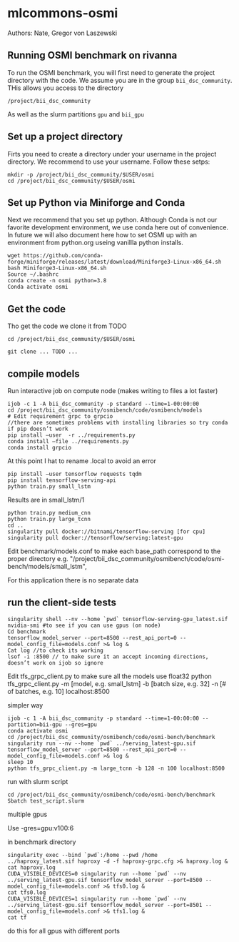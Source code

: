 # mlcommons-osmi

Authors: Nate, Gregor von Laszewski

## Running OSMI benchmark on rivanna

To run the OSMI benchmark, you will first need to generate the project directory with the code. We assume you are in the group `bii_dsc_community`. THis allows you access to the directory 

```/project/bii_dsc_community```

As well as the slurm partitions `gpu` and `bii_gpu`

## Set up a project directory

Firts you need to create a directory under your username in the project directory. We recommend to use your username. Follow these setps: 

```
mkdir -p /project/bii_dsc_community/$USER/osmi
cd /project/bii_dsc_community/$USER/osmi
```

## Set up Python via Miniforge and Conda

Next we recommend that you set up python. Although Conda is not our favorite development environment, we use conda here out of convenience. In future we will also document here how to set OSMI up with an environment from python.org useing vanillla python installs.

```
wget https://github.com/conda-forge/miniforge/releases/latest/download/Miniforge3-Linux-x86_64.sh
bash Miniforge3-Linux-x86_64.sh
Source ~/.bashrc
conda create -n osmi python=3.8
Conda activate osmi
```

## Get the code

Tho get the code we clone it from TODO

```
cd /project/bii_dsc_community/$USER/osmi

git clone ... TODO ...
```

## compile models

Run interactive job on compute node (makes writing to files a lot faster)

```
ijob -c 1 -A bii_dsc_community -p standard --time=1-00:00:00 
cd /project/bii_dsc_community/osmibench/code/osmibench/models
# Edit requirement grpc to grpcio
//there are sometimes problems with installing libraries so try conda if pip doesn’t work
pip install –user  -r ../requirements.py 
conda install –file ../requirements.py
conda install grpcio
```

At this point I hat to rename .local to avoid an error

```
pip install –user tensorflow requests tqdm
pip install tensorflow-serving-api
python train.py small_lstm
```

Results are in small_lstm/1

```
python train.py medium_cnn
python train.py large_tcnn
cd .. 
singularity pull docker://bitnami/tensorflow-serving [for cpu]
singularity pull docker://tensorflow/serving:latest-gpu
```

Edit benchmark/models.conf to make each base_path correspond to the proper directory e.g. "/project/bii_dsc_community/osmibench/code/osmi-bench/models/small_lstm",

For this application there is no separate data

## run the client-side tests

```
singularity shell --nv --home `pwd` tensorflow-serving-gpu_latest.sif
nvidia-smi #to see if you can use gpus (on node)
Cd benchmark
tensorflow_model_server --port=8500 --rest_api_port=0 --model_config_file=models.conf >& log &
Cat log //to check its working
lsof -i :8500 // to make sure it an accept incoming directions, doesn’t work on ijob so ignore
```
Edit tfs_grpc_client.py to make sure all the models use float32
python tfs_grpc_client.py -m [model, e.g. small_lstm] -b [batch size, e.g. 32] -n [# of batches, e.g. 10]  localhost:8500

simpler way

```
ijob -c 1 -A bii_dsc_community -p standard --time=1-00:00:00 --partition=bii-gpu --gres=gpu
conda activate osmi
cd /project/bii_dsc_community/osmibench/code/osmi-bench/benchmark
singularity run --nv --home `pwd` ../serving_latest-gpu.sif tensorflow_model_server --port=8500 --rest_api_port=0 --model_config_file=models.conf >& log &
sleep 10
python tfs_grpc_client.py -m large_tcnn -b 128 -n 100 localhost:8500
```
run with slurm script

```
cd /project/bii_dsc_community/osmibench/code/osmi-bench/benchmark
Sbatch test_script.slurm
```

multiple gpus

Use -gres=gpu:v100:6

in benchmark directory

```
singularity exec --bind `pwd`:/home --pwd /home     ../haproxy_latest.sif haproxy -d -f haproxy-grpc.cfg >& haproxy.log &
cat haproxy.log
CUDA_VISIBLE_DEVICES=0 singularity run --home `pwd` --nv ../serving_latest-gpu.sif tensorflow_model_server --port=8500 --model_config_file=models.conf >& tfs0.log &
cat tfs0.log
CUDA_VISIBLE_DEVICES=1 singularity run --home `pwd` --nv ../serving_latest-gpu.sif tensorflow_model_server --port=8501 --model_config_file=models.conf >& tfs1.log &
cat tf
```

do this for all gpus with different ports
